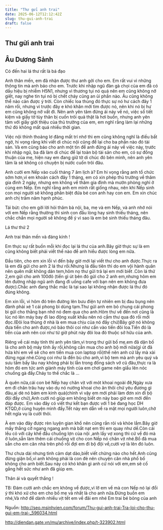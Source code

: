 ```yaml
---
title: "Thư gửi anh trai"
date: 2025-06-12T12:12:42Z
slug: thu-gui-anh-trai
draft: false
---
```


## Thư gửi anh trai

## Âu Dương Sảnh

Có đến hai lá thư rất là bá đạo 
 
Anh thân mến, em đã nhận được thư anh gởi cho em. Em rất vui vì những thông tin mà anh báo cho em. Trước khi nhập ngũ đàn gà chọi của em đã có dấu hiệu bị nhiễm H5N1, nhưng vì thương tụi nó quá nên em cũng không nỡ giết, nay nghe tin tụi nó bị chết cháy cũng an ủi phần nào. Âu cũng không thể nào cản được ý trời. Còn chiếc loa thùng đó thực sự nó hư cách đây 1 năm rồi, nhưng vì trước đây e khó khăn mới tìm được nó, nên khi nó bị hư em cũng không nỡ vất đi. Nên anh yên tâm đừng ái náy về nó, việc sổ tiết kiệm và giấy tờ tùy thân bị cuốn trôi quả thật là hơi buồn, nhưng anh yên tâm với giấy giới thiệu của thủ trưởng của em, em nghĩ rằng làm lại những thứ đó không mất quá nhiều thời gian.

Việc nội thỉnh thoảng lơ đãng mất trí nhớ thì em cũng không nghĩ là điều bất ngờ, hi vọng rằng khi viết di chúc nội cũng để lại cho ba phần nào đó tài sản. Và em cũng báo cho anh một tin để anh đừng ái náy về việc này, trước khi nhập ngũ, ba đã làm di chúc để lại toàn bộ tài sản cho em, có sự đồng thuận của mẹ, hiện nay em đang giữ tờ di chúc đó bên mình, nên anh yên tâm là sẽ không có chuyện bị nước cuốn trôi đâu.

Anh cưới em Nếp vào cuối tháng 7 âm lịch à? Em hi vọng rằng anh tổ chức sớm hơn,vì em khoản cách đây 1 tháng, em có xin phép thủ trưởng về thăm gia đình 2 ngày, nhưng em không về thăm gia đình mà mướn phòng nghỉ ở cùng em Nếp. Em nghĩ rằng anh em mình rất giống nhau, nên khi Nếp sinh con mọi người sẽ không phân biệt đứa bé con anh hay con em. Em xin chúc anh chị trăm năm hạnh phúc.


Tái bút: cho em gởi lời hỏi thăm bà nội, ba, mẹ và em Nếp, và anh nhớ nói với em Nếp rằng thường thì sinh con đầu lòng hay sinh thiếu tháng, nên chắc chắn mọi người sẽ không để ý vì sao là em bé sinh thiếu tháng đâu.
 

 
Lá thư thứ 2
 
Anh trai thân mến và đáng kính !

Em thực sự rất buồn mỗi khi đọc lại lá thư của anh.Bây giờ thực sự là em cũng không biết phải viết thế nào để anh hiểu được lòng em nữa.

Đầu tiên, cho em xin lỗi vì đến bây giờ mới lại viết thư cho anh được.Thực ra là em đã gửi cho anh 2 lá thư rồi.Nhưng lá đầu tiên thì do em vội hành quân nên quên mất không dán tem,hôm nọ thư gửi trả lại em mới biết .Còn lá thứ 2,em gửi cho anh 100đô (tiền gì út bên đó gửi cho 2 anh em,nhưng hôm em lên đường nhập ngũ anh đang đi uống cafe với bạn nên em không đưa được).Chắc anh đang thắc mắc là tại sao lại không nhận được lá thư đó đúng không.

Em xin lỗi, vì hôm đó trên đường lên bưu điện tự nhiên em bị đau bụng nên đành phải xé 1 cái phong bì dùng tạm.Thư gửi anh em bỏ chung cái phong bì gửi cho thằng bạn nhờ nó đem qua cho anh.Hôm thư về đến nơi cũng là lúc nó lên máy bay đi lao động xuất khẩu nên nó cầm thư qua đó rồi mới đọc.(Đôi loa thùng ở nhà là em mua chịu của nó đấy chứ)Bây giờ nó không đưa tiền cho anh được,nó bảo thôi coi như cấn vào tiền đôi loa.Tiền đó là tiền của anh nên coi như từ giờ phút này đôi loa đó thuộc sở hữu của anh.

Riêng về cái máy tính thì anh yên tâm,vì trong thư gửi bố mẹ,em đã dặn bố là cho anh bộ máy tính ấy rồi,không cần mua cho anh bộ mới nữa(gì út đã hứa khi em về sẽ cho em tiền mua con laptop rồi)thế nên anh cứ lấy mà xài đừng ngại nhé.Cũng coi như là đền bù cho anh,vì bộ tem mà anh yêu quý và sưu tầm bấy lâu nay không phải bị lẫn trong đống sách vở cũ đâu,thực ra là hôm đó em tức anh giành máy tính của em chơi game nên giấu lên nóc chuồng gà đấy.Cháy to thế chắc là ...

À quên nữa,cái con bé Nếp hay chăn vịt với mót khoai ngoài đê,Ngày xưa em đi chăn trâu hay vào dụ nó nướng khoai cho ăn thôi chứ yêu đương gì đâu,ai dè nó bám em kinh quá(chính vì vậy em mới phải làm đơn xin đi bộ đội đấy chứ),Anh cưới nó giúp em không biết ơn này bao giờ em mới đền đáp được. Em vào đây có viết thư kết bạn được với 1 bé đang học DH KTQD,ở cùng huyện mình đấy.Tết này em dẫn về ra mặt mọi người luôn,chờ hết ngĩa vụ là cưới thôi.

À em vào đây được rèn luyện gian khổ nên cũng rắn rỏi và khỏe lắm.Bây giờ mấy thằng cỡ ngang ngang anh mà bắt nạt em thì em quay như dế.Còn cái lều cỏ với cây khế đầu chuồng lợn của nội ,anh lấy vợ xong thì cứ về đó mà ở luôn,sẵn làm thêm cái chuồng vịt cho con Nếp nó chăn vịt nhé.Bố đã mua sẵn cho em căn nhà trên phố rồi đợi em đi bộ đội về,cưới vợ là lên đó luôn.

Thư chưa dài nhưng tình cảm dạt dào,biết viết chừng nào cho hết.Anh cũng đừng giận bố,vì anh không phải là con đẻ nên chuyện căn nhà phố bố không cho anh biết.Sau này có khó khăn gì anh cứ nói với em,em sẽ cố gắng hết sức như anh đã giúp em.

Thân ái và quyết thắng !
 
TB: Đám cưới anh chắc em không về được,vì lỡ em về mà con Nếp nó lại đổi ý thì khó xử cho em cho bố mẹ và nhất là cho anh nữa.Đừng buồn em nhé,Và nhớ để dành nhiều vịt tết em về đãi em nhé 
Em trai bé bỏng của anh 
 

Nguồn: http://seo.msinhvien.com/forum/Thu-gui-anh-trai-Tra-loi-cho-thu-gui-em-trai-_596034.html
 
http://diendan.gate.vn/mu/archive/index.php/t-323902.html